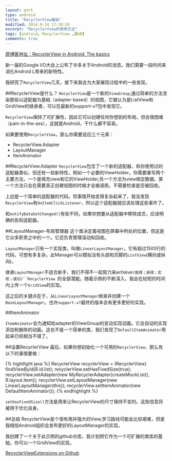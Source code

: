 ```yaml
---
layout: post
type: android
title: "RecyclerView基础"
modified: 2014-9-24 17:10:55
excerpt: "RecyclerView的使用方法"
tags: [android, RecyclerView ,翻译]
comments: true
---
```

[原博客地址：RecyclerView in Android: The basics](http://antonioleiva.com/recyclerview/)

新一届的Google I/O大会上公布了许多关于Android的消息。我们需要一段时间来消化Android L带来的新特性。

我研究了`RecyclerView`几天，接下来我会为大家展现过程中的一些发现。

##RecyclerView是什么？
`RecyclerView`是一个新的`ViewGroup`,通过简单的方法渲染那些以适配器为基础（adapter-based）的视图，它被认为是ListView和GridView的继承者，可以在最新的support-v7包中发现它。

`RecyclerView`保持了可扩展性，因此它可以创建任何你想到的布局，但会很困难（pain-in-the-ass），这就是Android，干什么都不容易。

如果要使用`RecyclerView`，那么你需要适应三个元素：

- RecyclerView.Adapter
- LayoutManager
- ItemAnimator

##RecyclerView.Adapter
`RecyclerView`包含了一个新的适配器，和你使用过的适配器类似，但还有一些新特性，例如一个必要的ViewHolder。你需要重写两个主要方法，一个是填充view和它的ViewHolder,另一个方法为view绑定数据。第一个方法只会在需要真正创建视图的时候才会被调用，不需要检查是否被回收。


<script src="https://gist.github.com/chiemy/2a8f10cc32886cf40c24.js?file=MyRecyclerAdapter.java"></script>


上边是一个简单的适配器的代码。但事情开始变得复杂起来了，我没发现`RecyclerView`有`OnItemClickListener`，所以这个适配器就应该处理这些事件了。

和`notifyDataSetChanged()`有些不同，如果你想要从适配器中移除成员，应该明确的告知适配器。


<script src="https://gist.github.com/chiemy/2a8f10cc32886cf40c24.js?file=RecyclerView_remove_item.java"></script>


##LayoutManager-布局管理器
这个类决定着视图在屏幕中所处的位置，但这是它众多职责之中的一个。它还负责管理滚动和回收。

`LayoutManager`只有一个实现类，叫做`LinearLayoutManager`。它有超过1500行的代码，可想有多复杂。此Manager可以模拟没有头部和页脚的`ListView`(横向或纵向)。

继承`LayoutManager`不适合新手，我们不得不一起努力来achieve`(取得；获得；实现；成功)``RecyclerView `的全部潜能。随着示例的不断深入，我会在较短的时间内上传一个`GridView`的实现。

这之后的关键点在于，从`LinearLayoutManager`继承并创建一个`BaseLayoutManager`。也许`support-v7`最终的版本会有更多更好的实现。

##ItemAnimator

`ItemAnimator`会为通知给adapter的ViewGroup的变动实现动画。它会自动的实现添加和删除的动画。这也不是一个简单的类，我们发现了`DefaultItemAnimator`用起来已经相当不错了。

##设置RecyclerView 
最后，如果你想初始化一个可用的`RecyclerView`，那么有以下的事情要做：

{% hightlight java %}
RecyclerView recyclerView = (RecyclerView) findViewById(R.id.list);
recyclerView.setHasFixedSize(true);
recyclerView.setAdapter(new MyRecyclerAdapter(createMockList(), R.layout.item));
recyclerView.setLayoutManager(new LinearLayoutManager(this));
recyclerView.setItemAnimator(new DefaultItemAnimator());
{% endhighlight %}

`setHasFixedSize()`方法是用来让RecyclerView的尺寸保持不变的。这些信息将被用于优化自身。

##总结
RecyclerView是个很有用并强大的View,学习路线可能会比较艰难，但是我相信Android组织会发布更好的LayoutManager的实现。

我创建了一个关于此示例的github仓库，我计划把它作为一个可扩展的类库的基础。你可以一个GridView的实现。

[RecyclerViewExtensions on Github](https://github.com/antoniolg/RecyclerViewExtensions)







